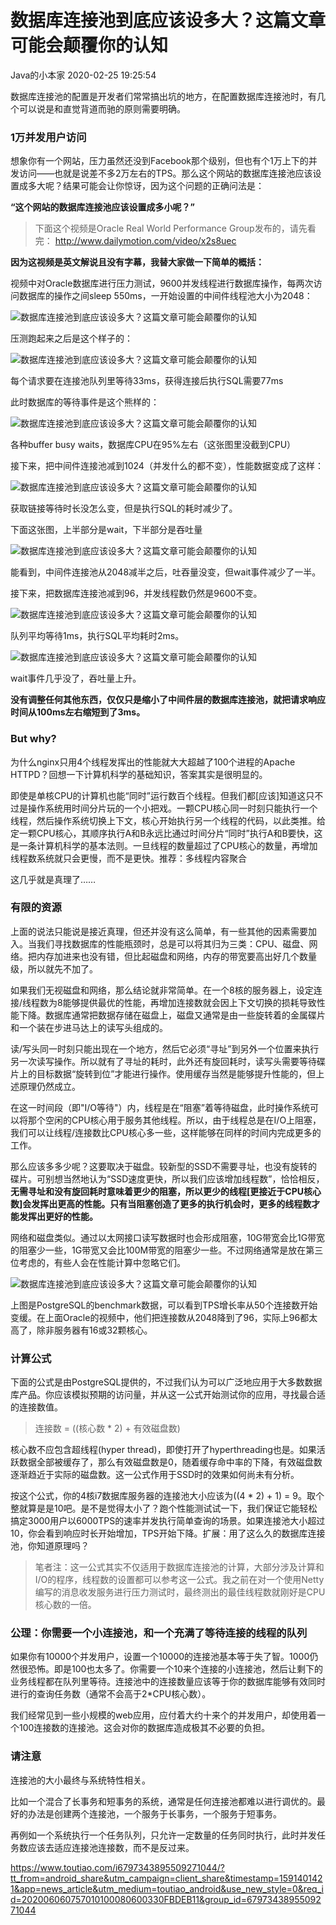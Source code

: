 # 数据库连接池到底应该设多大？这篇文章可能会颠覆你的认知

Java的小本家 2020-02-25 19:25:54

数据库连接池的配置是开发者们常常搞出坑的地方，在配置数据库连接池时，有几个可以说是和直觉背道而驰的原则需要明确。

### 1万并发用户访问

想象你有一个网站，压力虽然还没到Facebook那个级别，但也有个1万上下的并发访问——也就是说差不多2万左右的TPS。那么这个网站的数据库连接池应该设置成多大呢？结果可能会让你惊讶，因为这个问题的正确问法是：

**“这个网站的数据库连接池应该设置成多小呢？”**

> 下面这个视频是Oracle Real World Performance Group发布的，请先看完：
> http://www.dailymotion.com/video/x2s8uec

**因为这视频是英文解说且没有字幕，我替大家做一下简单的概括：**

视频中对Oracle数据库进行压力测试，9600并发线程进行数据库操作，每两次访问数据库的操作之间sleep 550ms，一开始设置的中间件线程池大小为2048：

![数据库连接池到底应该设多大？这篇文章可能会颠覆你的认知](image-202006071657/215553f4576347948c1c862c5f20dffc.jfif)



压测跑起来之后是这个样子的：

![数据库连接池到底应该设多大？这篇文章可能会颠覆你的认知](image-202006071657/0e0fa10ed12b411eb5d468c57ac6336c.jfif)



每个请求要在连接池队列里等待33ms，获得连接后执行SQL需要77ms

此时数据库的等待事件是这个熊样的：

![数据库连接池到底应该设多大？这篇文章可能会颠覆你的认知](image-202006071657/45718e3accbb4eb9b0eedc3d960f15c0.jfif)



各种buffer busy waits，数据库CPU在95%左右（这张图里没截到CPU）

接下来，把中间件连接池减到1024（并发什么的都不变），性能数据变成了这样：

![数据库连接池到底应该设多大？这篇文章可能会颠覆你的认知](image-202006071657/de834ba3aed34a90be4bab8b1f15c7e8.jfif)



获取链接等待时长没怎么变，但是执行SQL的耗时减少了。

下面这张图，上半部分是wait，下半部分是吞吐量

![数据库连接池到底应该设多大？这篇文章可能会颠覆你的认知](image-202006071657/865e5c4add1a4573bcfe3847d056221a.jfif)



能看到，中间件连接池从2048减半之后，吐吞量没变，但wait事件减少了一半。

接下来，把数据库连接池减到96，并发线程数仍然是9600不变。

![数据库连接池到底应该设多大？这篇文章可能会颠覆你的认知](image-202006071657/2d956e8e21664397906dac0165e28ecc.jfif)



队列平均等待1ms，执行SQL平均耗时2ms。

![数据库连接池到底应该设多大？这篇文章可能会颠覆你的认知](image-202006071657/813118efd0b446698b142b83d526c7d7.jfif)



wait事件几乎没了，吞吐量上升。

**没有调整任何其他东西，仅仅只是缩小了中间件层的数据库连接池，就把请求响应时间从100ms左右缩短到了3ms。**

### But why?

为什么nginx只用4个线程发挥出的性能就大大超越了100个进程的Apache HTTPD？回想一下计算机科学的基础知识，答案其实是很明显的。

即使是单核CPU的计算机也能“同时”运行数百个线程。但我们都[应该]知道这只不过是操作系统用时间分片玩的一个小把戏。一颗CPU核心同一时刻只能执行一个线程，然后操作系统切换上下文，核心开始执行另一个线程的代码，以此类推。给定一颗CPU核心，其顺序执行A和B永远比通过时间分片“同时”执行A和B要快，这是一条计算机科学的基本法则。一旦线程的数量超过了CPU核心的数量，再增加线程数系统就只会更慢，而不是更快。推荐：多线程内容聚合

这几乎就是真理了……

### 有限的资源

上面的说法只能说是接近真理，但还并没有这么简单，有一些其他的因素需要加入。当我们寻找数据库的性能瓶颈时，总是可以将其归为三类：CPU、磁盘、网络。把内存加进来也没有错，但比起磁盘和网络，内存的带宽要高出好几个数量级，所以就先不加了。

如果我们无视磁盘和网络，那么结论就非常简单。在一个8核的服务器上，设定连接/线程数为8能够提供最优的性能，再增加连接数就会因上下文切换的损耗导致性能下降。数据库通常把数据存储在磁盘上，磁盘又通常是由一些旋转着的金属碟片和一个装在步进马达上的读写头组成的。

读/写头同一时刻只能出现在一个地方，然后它必须“寻址”到另外一个位置来执行另一次读写操作。所以就有了寻址的耗时，此外还有旋回耗时，读写头需要等待碟片上的目标数据“旋转到位”才能进行操作。使用缓存当然是能够提升性能的，但上述原理仍然成立。

在这一时间段（即"I/O等待"）内，线程是在“阻塞”着等待磁盘，此时操作系统可以将那个空闲的CPU核心用于服务其他线程。所以，由于线程总是在I/O上阻塞，我们可以让线程/连接数比CPU核心多一些，这样能够在同样的时间内完成更多的工作。

那么应该多多少呢？这要取决于磁盘。较新型的SSD不需要寻址，也没有旋转的碟片。可别想当然地认为“SSD速度更快，所以我们应该增加线程数”，恰恰相反，**无需寻址和没有旋回耗时意味着更少的阻塞，所以更少的线程[更接近于CPU核心数]会发挥出更高的性能。只有当阻塞创造了更多的执行机会时，更多的线程数才能发挥出更好的性能。**

网络和磁盘类似。通过以太网接口读写数据时也会形成阻塞，10G带宽会比1G带宽的阻塞少一些，1G带宽又会比100M带宽的阻塞少一些。不过网络通常是放在第三位考虑的，有些人会在性能计算中忽略它们。

![数据库连接池到底应该设多大？这篇文章可能会颠覆你的认知](image-202006071657/b06bbe6ed9a3467abf4904192c3e20ed.jfif)



上图是PostgreSQL的benchmark数据，可以看到TPS增长率从50个连接数开始变缓。在上面Oracle的视频中，他们把连接数从2048降到了96，实际上96都太高了，除非服务器有16或32颗核心。

### 计算公式

下面的公式是由PostgreSQL提供的，不过我们认为可以广泛地应用于大多数数据库产品。你应该模拟预期的访问量，并从这一公式开始测试你的应用，寻找最合适的连接数值。

> 连接数 = ((核心数 * 2) + 有效磁盘数)

核心数不应包含超线程(hyper thread)，即使打开了hyperthreading也是。如果活跃数据全部被缓存了，那么有效磁盘数是0，随着缓存命中率的下降，有效磁盘数逐渐趋近于实际的磁盘数。这一公式作用于SSD时的效果如何尚未有分析。

按这个公式，你的4核i7数据库服务器的连接池大小应该为((4 * 2) + 1) = 9。取个整就算是是10吧。是不是觉得太小了？跑个性能测试试一下，我们保证它能轻松搞定3000用户以6000TPS的速率并发执行简单查询的场景。如果连接池大小超过10，你会看到响应时长开始增加，TPS开始下降。扩展：用了这么久的数据库连接池，你知道原理吗？

> 笔者注：这一公式其实不仅适用于数据库连接池的计算，大部分涉及计算和I/O的程序，线程数的设置都可以参考这一公式。我之前在对一个使用Netty编写的消息收发服务进行压力测试时，最终测出的最佳线程数就刚好是CPU核心数的一倍。

### 公理：你需要一个小连接池，和一个充满了等待连接的线程的队列

如果你有10000个并发用户，设置一个10000的连接池基本等于失了智。1000仍然很恐怖。即是100也太多了。你需要一个10来个连接的小连接池，然后让剩下的业务线程都在队列里等待。连接池中的连接数量应该等于你的数据库能够有效同时进行的查询任务数（通常不会高于2*CPU核心数）。

我们经常见到一些小规模的web应用，应付着大约十来个的并发用户，却使用着一个100连接数的连接池。这会对你的数据库造成极其不必要的负担。

### 请注意

连接池的大小最终与系统特性相关。

比如一个混合了长事务和短事务的系统，通常是任何连接池都难以进行调优的。最好的办法是创建两个连接池，一个服务于长事务，一个服务于短事务。

再例如一个系统执行一个任务队列，只允许一定数量的任务同时执行，此时并发任务数应该去适应连接池连接数，而不是反过来。





https://www.toutiao.com/i6797343895509271044/?tt_from=android_share&utm_campaign=client_share&timestamp=1591401421&app=news_article&utm_medium=toutiao_android&use_new_style=0&req_id=202006060757010100080600330FBDEB11&group_id=6797343895509271044